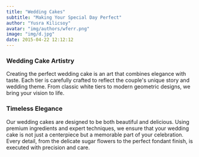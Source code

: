 ```yaml
---
title: "Wedding Cakes"
subtitle: "Making Your Special Day Perfect"
author: "Yusra Kilicsoy"
avatar: "img/authors/wferr.png"
image: "img/d.jpg"
date: 2015-04-22 12:12:12
---
```


### Wedding Cake Artistry

Creating the perfect wedding cake is an art that combines elegance with taste. Each tier is carefully crafted to reflect the couple's unique story and wedding theme. From classic white tiers to modern geometric designs, we bring your vision to life.

### Timeless Elegance

Our wedding cakes are designed to be both beautiful and delicious. Using premium ingredients and expert techniques, we ensure that your wedding cake is not just a centerpiece but a memorable part of your celebration. Every detail, from the delicate sugar flowers to the perfect fondant finish, is executed with precision and care.
